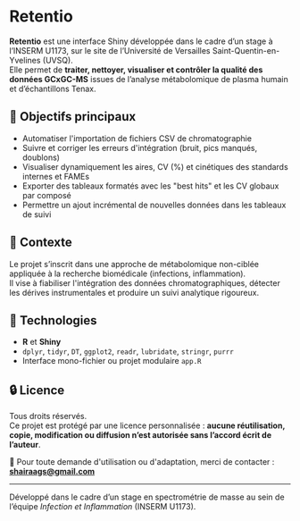 # Retentio

**Retentio** est une interface Shiny développée dans le cadre d’un stage à l’INSERM U1173, sur le site de l’Université de Versailles Saint-Quentin-en-Yvelines (UVSQ).  
Elle permet de **traiter, nettoyer, visualiser et contrôler la qualité des données GCxGC-MS** issues de l’analyse métabolomique de plasma humain et d’échantillons Tenax.

## 🎯 Objectifs principaux

- Automatiser l'importation de fichiers CSV de chromatographie
- Suivre et corriger les erreurs d'intégration (bruit, pics manqués, doublons)
- Visualiser dynamiquement les aires, CV (%) et cinétiques des standards internes et FAMEs
- Exporter des tableaux formatés avec les "best hits" et les CV globaux par composé
- Permettre un ajout incrémental de nouvelles données dans les tableaux de suivi

## 🧪 Contexte

Le projet s’inscrit dans une approche de métabolomique non-ciblée appliquée à la recherche biomédicale (infections, inflammation).  
Il vise à fiabiliser l'intégration des données chromatographiques, détecter les dérives instrumentales et produire un suivi analytique rigoureux.

## 🧠 Technologies

- **R** et **Shiny**  
- `dplyr`, `tidyr`, `DT`, `ggplot2`, `readr`, `lubridate`, `stringr`, `purrr`  
- Interface mono-fichier ou projet modulaire `app.R`
## 🔒 Licence

Tous droits réservés.  
Ce projet est protégé par une licence personnalisée : **aucune réutilisation, copie, modification ou diffusion n’est autorisée sans l’accord écrit de l’auteur**.

📩 Pour toute demande d'utilisation ou d'adaptation, merci de contacter : **shairaags@gmail.com**

---

Développé dans le cadre d’un stage en spectrométrie de masse au sein de l’équipe *Infection et Inflammation* (INSERM U1173).

